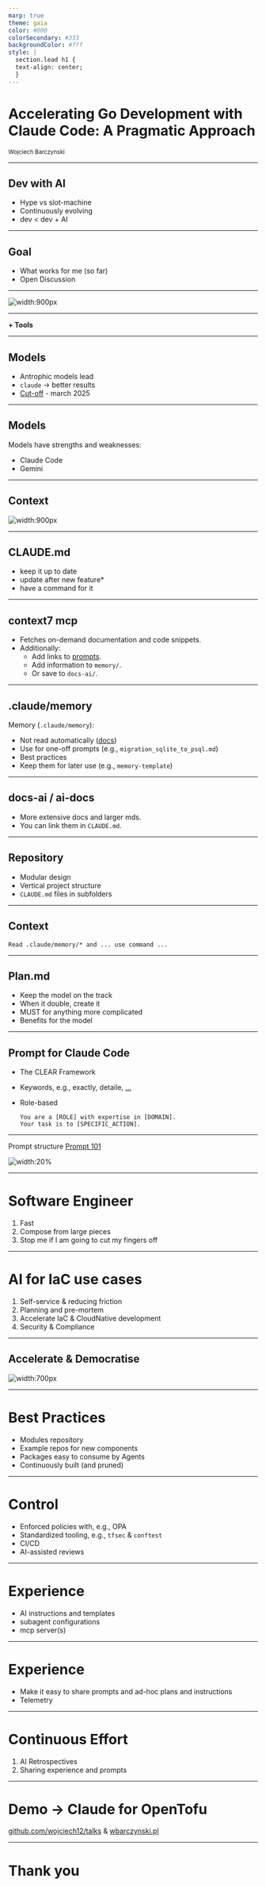 ```yaml
---
marp: true
theme: gaia
color: #000
colorSecondary: #333
backgroundColor: #fff
style: |
  section.lead h1 {
  text-align: center;
  }
---
```


<!-- _class: lead -->

# Accelerating Go Development with Claude Code: A Pragmatic Approach

<small>Wojciech Barczynski</small>

---
<!-- _class: lead -->
## Dev with AI

- Hype vs slot-machine
- Continuously evolving
- dev < dev + AI

---
<!-- _class: lead -->
## Goal

- What works for me (so far)
- Open Discussion

---
<!-- _class: lead -->

![width:900px](imgs/venn-diagram.png)

---
<!-- _class: lead -->

<p size="30"><b>+ Tools</b></p>

---
<!-- _class: lead -->
## Models

- Antrophic models lead
- `claude`  &#8594; better results
- [Cut-off](https://docs.anthropic.com/en/docs/about-claude/models/overview) - march 2025

---
<!-- _class: lead -->
## Models

Models have strengths and weaknesses:

- Claude Code
- Gemini

---
<!-- _class: lead -->
## Context

![width:900px](imgs/context.png)

---
<!-- _class: lead -->
## CLAUDE.md

- keep it up to date
- update after new feature*
- have a command for it

---
<!-- _class: lead -->
## context7 mcp

- Fetches on-demand documentation and code snippets.
- Additionally:
  - Add links to [prompts](https://github.com/wojciech12/local_grafana_observability_stack).
  - Add information to `memory/`.
  - Or save to `docs-ai/`.

---
<!-- _class: lead -->
## .claude/memory

Memory (`.claude/memory`):

- Not read automatically ([docs](https://docs.anthropic.com/en/docs/claude-code/memory))
- Use for one-off prompts (e.g., `migration_sqlite_to_psql.md`)
- Best practices
- Keep them for later use (e.g., `memory-template`)

---
<!-- _class: lead -->
## docs-ai / ai-docs

- More extensive docs and larger mds.
- You can link them in `CLAUDE.md`.

---
<!-- _class: lead -->
## Repository

- Modular design
- Vertical project structure
- `CLAUDE.md` files in subfolders

---
<!-- _class: lead -->
## Context

```
Read .claude/memory/* and ... use command ... 
```

---
<!-- _class: lead -->
## Plan.md

- Keep the model on the track
- When it double, create it
- MUST for anything more complicated
- Benefits for the model

---
<!-- _class: lead -->
## Prompt for Claude Code

- The CLEAR Framework
- Keywords, e.g., exactly, detaile, [...](https://github.com/wojciech12/notes_ai_for_software_engineering/blob/main/PROMPTS.md)
- Role-based
  
  ```
  You are a [ROLE] with expertise in [DOMAIN].
  Your task is to [SPECIFIC_ACTION].
  ```

---
<!-- _class: lead -->
<p font-size="10">Prompt structure <a href="">Prompt 101<a></p>

![width:20%](imgs/prompt_structure.png)

---
<!-- _class: lead -->
# Software Engineer

1. Fast
2. Compose from large pieces
3. Stop me if I am going to cut my fingers off

---
<!-- _class: lead -->
# AI for IaC use cases

1. Self-service & reducing friction
2. Planning and pre-mortem
3. Accelerate IaC & CloudNative development
4. Security & Compliance

---
<!-- _class: lead -->
## Accelerate & Democratise

![width:700px](imgs/diagram.png)

---
<!-- _class: lead -->
# Best Practices

- Modules repository
- Example repos for new components
- Packages easy to consume by Agents
- Continuously built (and pruned)

---
<!-- _class: lead -->
# Control

- Enforced policies with, e.g., OPA
- Standardized tooling, e.g., `tfsec` & `conftest`
- CI/CD
- AI-assisted reviews

---
<!-- _class: lead -->
# Experience

- AI instructions and templates
- subagent configurations
- mcp server(s)

---
<!-- _class: lead -->
# Experience

- Make it easy to share prompts and ad-hoc plans and instructions
- Telemetry

---
<!-- _class: lead -->
# Continuous Effort

1. AI Retrospectives
2. Sharing experience and prompts

---
<!-- _class: lead -->
<!-- _class: lead -->
<h1>Demo &rarr; Claude for OpenTofu</h1> 

[github.com/wojciech12/talks](https://github.com/wojciech12/talks/) & [wbarczynski.pl](https://wbarczynski.pl)

---
<!-- _class: lead -->
# Thank you
